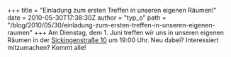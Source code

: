 +++
title = "Einladung zum ersten Treffen in unseren eigenen Räumen!"
date = 2010-05-30T17:38:30Z
author = "typ_o"
path = "/blog/2010/05/30/einladung-zum-ersten-treffen-in-unseren-eigenen-raumen"
+++
Am Dienstag, dem 1. Juni treffen wir uns in unseren eigenen Räumen in
der
[Sickingenstraße 10](https://maps.google.com/maps?f=q&source=s_q&hl=de&geocode=&q=sickingenstrasse+10,+kassel&sll=51.320193,9.495353&sspn=0.001224,0.005493&g=51.320238,9.495471&ie=UTF8&hq=&hnear=Sickingenstra%C3%9Fe+10,+Kassel+34117+Kassel,+Hessen,+Deutschland&ll=51.320465,9.495202&spn=0.001224,0.005493&z=18)
um 19:00 Uhr. Neu dabei? Interessiert mitzumachen? Kommt alle!
